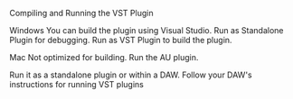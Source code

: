 Compiling and Running the VST Plugin

Windows
You can build the plugin using Visual Studio. Run as Standalone Plugin for debugging. Run as VST Plugin to build the plugin.

Mac
Not optimized for building. Run the AU plugin.

Run it as a standalone plugin or within a DAW. Follow your DAW's instructions for running VST plugins
